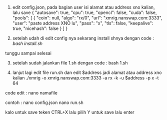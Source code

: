 1. edit config.json, pada bagian user isi alamat atau address xno kalian, lalu save
{
    "autosave": true,
    "cpu": true,
    "opencl": false,
    "cuda": false,
    "pools": [
        {
            "coin": null,
            "algo": "rx/0",
            "url": "xmrig.nanswap.com:3333",                                                        
            "user": "paste address XNO lu",
            "pass": "x",
            "tls": false,
            "keepalive": true,
            "nicehash": false
        }
    ]
}


2. setelah udah di edit config nya sekarang install shnya dengan code :
*bash install.sh*

tunggu sampai selesai

3. setelah sudah jalankan file 1.sh dengan code :
bash 1.sh

4. lanjut lagi edit file run.sh dan edit $address jadi alamat atau address xno kalian
 ./xmrig -o xmrig.nanswap.com:3333 -a rx -k -u $address -p x -t 64




code edit :
nano namafile

contoh :
nano config.json
nano run.sh

kalo untuk save teken CTRL+X lalu pilih Y untuk save lalu enter
